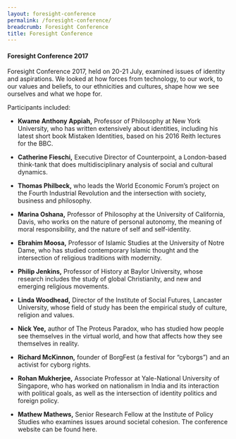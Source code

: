 ```yaml
---
layout: foresight-conference
permalink: /foresight-conference/
breadcrumb: Foresight Conference
title: Foresight Conference
---
```


#### **Foresight Conference 2017**

Foresight Conference 2017, held on 20-21 July, examined issues of identity and aspirations. We looked at how forces from technology, to our work, to our values and beliefs, to our ethnicities and cultures, shape how we see ourselves and what we hope for.

Participants included: 

* **Kwame Anthony Appiah,** Professor of Philosophy at New York University, who has written extensively about identities, including his latest short book Mistaken Identities, based on his 2016 Reith lectures for the BBC.

* **Catherine Fieschi,** Executive Director of Counterpoint, a London-based think-tank that does multidisciplinary analysis of social and cultural dynamics.  

* **Thomas Philbeck,** who leads the World Economic Forum’s project on the Fourth Industrial Revolution and the intersection with society, business and philosophy.  

* **Marina Oshana,** Professor of Philosophy at the University of California, Davis, who works on the nature of personal autonomy, the meaning of moral responsibility, and the nature of self and self-identity.  

* **Ebrahim Moosa,** Professor of Islamic Studies at the University of Notre Dame, who has studied contemporary Islamic thought and the intersection of religious traditions with modernity.  

* **Philip Jenkins,** Professor of History at Baylor University, whose research includes the study of global Christianity, and new and emerging religious movements.  

* **Linda Woodhead,** Director of the Institute of Social Futures, Lancaster University, whose field of study has been the empirical study of culture, religion and values.  

* **Nick Yee,** author of The Proteus Paradox, who has studied how people see themselves in the virtual world, and how that affects how they see themselves in reality.  

* **Richard McKinnon,** founder of BorgFest (a festival for “cyborgs”) and an activist for cyborg rights.  

* **Rohan Mukherjee,** Associate Professor at Yale-National University of Singapore, who has worked on nationalism in India and its interaction with political goals, as well as the intersection of identity politics and foreign policy.  

* **Mathew Mathews,** Senior Research Fellow at the Institute of Policy Studies who examines issues around societal cohesion.
The conference website can be found here.
